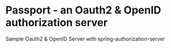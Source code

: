 # Passport - an Oauth2 & OpenID authorization server
Sample Oauth2 &amp; OpenID Server with spring-authorization-server
